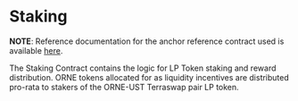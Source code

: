 # Staking

**NOTE**: Reference documentation for the anchor reference contract used is available [here](https://docs.anchorprotocol.com/smart-contracts/anchor-token/staking).

The Staking Contract contains the logic for LP Token staking and reward distribution.
ORNE tokens allocated for as liquidity incentives are distributed pro-rata to stakers of the ORNE-UST Terraswap pair LP token. 
